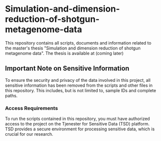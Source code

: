 # Simulation-and-dimension-reduction-of-shotgun-metagenome-data
This repository contains all scripts, documents and information related to the master's thesis "Simulation and dimension reduction of shotgun metagenome data". The thesis is available at (coming later)

## Important Note on Sensitive Information

To ensure the security and privacy of the data involved in this project, all sensitive information has been removed from the scripts and other files in this repository. This includes, but is not limited to, sample IDs and complete paths.

### Access Requirements

To run the scripts contained in this repository, you must have authorized access to the project on the Tjenester for Sensitive Data (TSD) platform. TSD provides a secure environment for processing sensitive data, which is crucial for our research.



